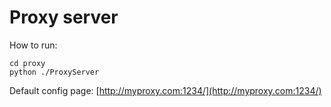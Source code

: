 # Proxy server
How to run:
```
cd proxy
python ./ProxyServer
```
Default config page: [http://myproxy.com:1234/](http://myproxy.com:1234/)
